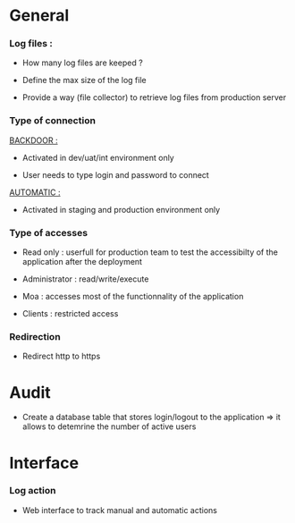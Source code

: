 # General

### Log files :

- How many log files are keeped ?

- Define the max size of the log file

- Provide a way (file collector) to retrieve log files from production server

### Type of connection

[BACKDOOR : ](#)

- Activated in dev/uat/int environment only

- User needs to type login and password to connect

[AUTOMATIC :](#)

- Activated in staging and production environment only

### Type of accesses
- Read only : userfull for production team to test the accessibilty of the application after the deployment

- Administrator : read/write/execute

- Moa : accesses most of the functionnality of the application

- Clients : restricted access

### Redirection
- Redirect http to https

# Audit
- Create a database table that stores login/logout to the application => it allows to detemrine the number of active users

# Interface

### Log action
- Web interface to track manual and automatic actions 


